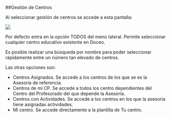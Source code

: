 ##Gestión de Centros

Al seleccionar gestión de centros se accede a esta pantalla:

![](/assets/Selección_771.png)

Por defecto entra en la opción TODOS del menú lateral. Permite seleccionar cualquier centro educativo existente en Doceo. 

Es posible realizar una búsqueda por nombre para poder seleccionar rápidamente entre un número tan elevado de centros.

Las otras opciones son:

* Centros Asignados. Se accede a los centros de los que se es la Asesoría de referencia.
* Centros de mi CP. Se accede a todos los centro dependientes del Centro del Profesorado del que depende la Asesoría.
* Centros con Actividades. Se accede a los centros en los que la asesoría tiene asignadas actividades.
* Mi centro. Se accede directamente a la plantilla de Tu centro.

